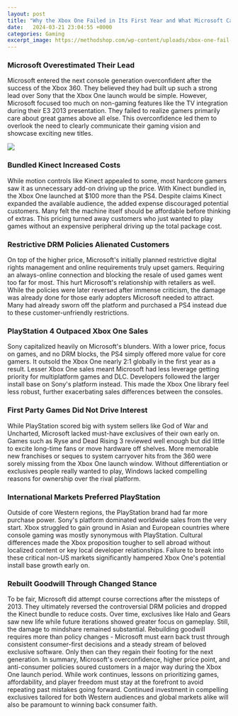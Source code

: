 ```yaml
---
layout: post
title: "Why the Xbox One Failed in Its First Year and What Microsoft Can Learn"
date:   2024-03-21 23:04:55 +0000
categories: Gaming
excerpt_image: https://methodshop.com/wp-content/uploads/xbox-one-fail-620x310.jpg
---
```


### Microsoft Overestimated Their Lead
Microsoft entered the next console generation overconfident after the success of the Xbox 360. They believed they had built up such a strong lead over Sony that the Xbox One launch would be simple. However, Microsoft focused too much on non-gaming features like the TV integration during their E3 2013 presentation. They failed to realize gamers primarily care about great games above all else. This overconfidence led them to overlook the need to clearly communicate their gaming vision and showcase exciting new titles.

![](https://methodshop.com/wp-content/uploads/xbox-one-fail-620x310.jpg)
### Bundled Kinect Increased Costs
While motion controls like Kinect appealed to some, most hardcore gamers saw it as unnecessary add-on driving up the price. With Kinect bundled in, the Xbox One launched at $100 more than the PS4. Despite claims Kinect expanded the available audience, the added expense discouraged potential customers. Many felt the machine itself should be affordable before thinking of extras. This pricing turned away customers who just wanted to play games without an expensive peripheral driving up the total package cost. 
### Restrictive DRM Policies Alienated Customers
On top of the higher price, Microsoft's initially planned restrictive digital rights management and online requirements truly upset gamers. Requiring an always-online connection and blocking the resale of used games went too far for most. This hurt Microsoft's relationship with retailers as well. While the policies were later reversed after immense criticism, the damage was already done for those early adopters Microsoft needed to attract. Many had already sworn off the platform and purchased a PS4 instead due to these customer-unfriendly restrictions.
### PlayStation 4 Outpaced Xbox One Sales
Sony capitalized heavily on Microsoft's blunders. With a lower price, focus on games, and no DRM blocks, the PS4 simply offered more value for core gamers. It outsold the Xbox One nearly 2:1 globally in the first year as a result. Lesser Xbox One sales meant Microsoft had less leverage getting priority for multiplatform games and DLC. Developers followed the larger install base on Sony's platform instead. This made the Xbox One library feel less robust, further exacerbating sales differences between the consoles.
### First Party Games Did Not Drive Interest
While PlayStation scored big with system sellers like God of War and Uncharted, Microsoft lacked must-have exclusives of their own early on. Games such as Ryse and Dead Rising 3 reviewed well enough but did little to excite long-time fans or move hardware off shelves. More memorable new franchises or seques to system carryover hits from the 360 were sorely missing from the Xbox One launch window. Without differentiation or exclusives people really wanted to play, Windows lacked compelling reasons for ownership over the rival platform.
### International Markets Preferred PlayStation 
Outside of core Western regions, the PlayStation brand had far more purchase power. Sony's platform dominated worldwide sales from the very start. Xbox struggled to gain ground in Asian and European countries where console gaming was mostly synonymous with PlayStation. Cultural differences made the Xbox proposition tougher to sell abroad without localized content or key local developer relationships. Failure to break into these critical non-US markets significantly hampered Xbox One's potential install base growth early on.
### Rebuilt Goodwill Through Changed Stance
To be fair, Microsoft did attempt course corrections after the missteps of 2013. They ultimately reversed the controversial DRM policies and dropped the Kinect bundle to reduce costs. Over time, exclusives like Halo and Gears saw new life while future iterations showed greater focus on gameplay. Still, the damage to mindshare remained substantial. Rebuilding goodwill requires more than policy changes - Microsoft must earn back trust through consistent consumer-first decisions and a steady stream of beloved exclusive software. Only then can they regain their footing for the next generation.
In summary, Microsoft's overconfidence, higher price point, and anti-consumer policies soured customers in a major way during the Xbox One launch period. While work continues, lessons on prioritizing games, affordability, and player freedom must stay at the forefront to avoid repeating past mistakes going forward. Continued investment in compelling exclusives tailored for both Western audiences and global markets alike will also be paramount to winning back consumer faith.